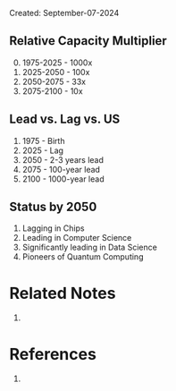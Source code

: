 Created: September-07-2024

## Relative Capacity Multiplier

0. 1975-2025 - 1000x
1. 2025-2050 - 100x
2. 2050-2075 - 33x
3. 2075-2100 - 10x

## Lead vs. Lag vs. US

1. 1975 - Birth
2. 2025 - Lag
3. 2050 - 2-3 years lead
4. 2075 - 100-year lead
5. 2100 - 1000-year lead

## Status by 2050

1. Lagging in Chips
2. Leading in Computer Science
3. Significantly leading in Data Science
4. Pioneers of Quantum Computing

# Related Notes

1. 
# References

1. 
